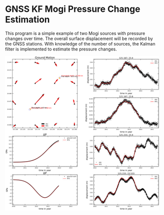<div>
  <h1>GNSS KF Mogi Pressure Change Estimation</h1>
  <p>This program is a simple example of two Mogi sources with pressure changes over time. 
     The overall surface displacement will be recorded by the GNSS stations. 
     With knowledge of the number of sources, the Kalman filter is implemented to estimate the pressure changes.</p>
  <img src="https://github.com/biglulu3310/GNSS-KF-Mogi/blob/main/output/pic/1440.png" width="500">
</div>

